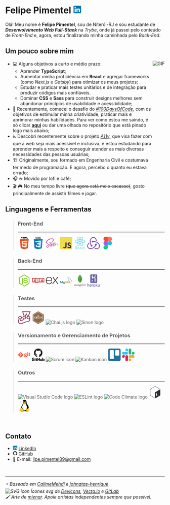# Felipe Pimentel <a href="https://www.linkedin.com/in/felipe-pimentel-web-dev/" target="_blank"><img height="25" src="https://raw.githubusercontent.com/devicons/devicon/7a4ca8aa871d6dca81691e018d31eed89cb70a76/icons/linkedin/linkedin-original.svg"></a>

Olá! Meu nome é **Felipe Pimentel**, sou de Niterói-RJ e sou estudante de ***Desenvolvimento Web Full-Stack*** na *Trybe*, onde já passei pelo conteúdo de *Front-End* e, agora, estou finalizando minha caminhada pelo *Back-End*.

## Um pouco sobre mim

<img align="right" height=400 alt="GIF" src="https://64.media.tumblr.com/fe6d6866c5f3902586116f472a2ab20f/921683666be3fa68-8a/s540x810/90260b81c89a1cc7d3f0bdabf9096d7530e3f83d.gifv" />

- 💻 Alguns objetivos a curto e médio prazo:
  - Aprender **TypeScript**;
  - Aumentar minha proficiência em **React** e agregar frameworks (como *Next.js* e *Gatsby*) para otimizar os meus projetos;
  - Estudar e praticar mais testes unitários e de integração para produzir códigos mais confiáveis.
  - Dominar **CSS** e **Sass** para construir designs melhores sem abandonar princípios de usabilidade e acessibilidade;
- 💯 Recentemente, comecei o desafio do <a href="https://www.100daysofcode.com" target="_blank">*#100DaysOfCode*</a>, com os objetivos de estimular minha criatividade, praticar mais e aprimorar minhas habilidades. Para ver como estou me saindo, é só clicar <a href="https://github.com/felipe-pimentel/100DaysOfCode" target="_blank">**aqui**</a> ou dar uma olhada no repositório que está pinado logo mais abaixo;
- ♿ Descobri recentemente sobre o projeto <a href="https://www.a11yproject.com" target="_blank">*A11y*</a>, que visa fazer com que a web seja mais acessível e inclusiva, e estou estudando para aprender mais a respeito e conseguir atender as mais diversas necessidades das pessoas usuárias;
- :building_construction: Originalmente, sou formado em Engenharia Civil e costumava ter medo de programação. E agora, percebo o quanto eu estava errado;
- 🎧 ☕ Movido por lofi e café;
- 🎬 🎮 No meu tempo livre ~~(que agora está meio escasso)~~, gosto principalmente de assistir filmes e jogar.

## Linguagens e Ferramentas

> ### Front-End
> ---
> <span><img src="https://raw.githubusercontent.com/devicons/devicon/9f4f5cdb393299a81125eb5127929ea7bfe42889/icons/html5/html5-original-wordmark.svg" alt="HTML logo" height=40> <img src="https://raw.githubusercontent.com/devicons/devicon/9f4f5cdb393299a81125eb5127929ea7bfe42889/icons/css3/css3-original-wordmark.svg" alt="CSS logo" height=40> <img src="https://raw.githubusercontent.com/devicons/devicon/7a4ca8aa871d6dca81691e018d31eed89cb70a76/icons/sass/sass-original.svg" alt="Sass logo" height=40> <img src="https://raw.githubusercontent.com/devicons/devicon/7a4ca8aa871d6dca81691e018d31eed89cb70a76/icons/javascript/javascript-original.svg" alt="JavaScript logo" height=40> <img src="https://raw.githubusercontent.com/devicons/devicon/9f4f5cdb393299a81125eb5127929ea7bfe42889/icons/react/react-original-wordmark.svg" alt="ReactJS logo" height=40> <img src="https://raw.githubusercontent.com/devicons/devicon/7a4ca8aa871d6dca81691e018d31eed89cb70a76/icons/redux/redux-original.svg" alt="Redux logo" height=40> <img src="https://raw.githubusercontent.com/devicons/devicon/7a4ca8aa871d6dca81691e018d31eed89cb70a76/icons/figma/figma-original.svg" alt="Figma logo" height=40></span>

> ### Back-End
> ---
> <span><img src="https://raw.githubusercontent.com/devicons/devicon/9f4f5cdb393299a81125eb5127929ea7bfe42889/icons/nodejs/nodejs-original.svg" alt="Node.js logo" height=40> <img src="https://raw.githubusercontent.com/devicons/devicon/9f4f5cdb393299a81125eb5127929ea7bfe42889/icons/npm/npm-original-wordmark.svg" alt="NPM logo" height=40> <img src="https://raw.githubusercontent.com/devicons/devicon/9f4f5cdb393299a81125eb5127929ea7bfe42889/icons/express/express-original.svg" alt="Express.js logo" height=40> <img src="https://raw.githubusercontent.com/devicons/devicon/master/icons/mysql/mysql-original-wordmark.svg" alt="MySQL logo" height=40> <img src="https://raw.githubusercontent.com/devicons/devicon/9f4f5cdb393299a81125eb5127929ea7bfe42889/icons/mongodb/mongodb-original-wordmark.svg" alt="MongoDB logo" height=40> <img src="https://raw.githubusercontent.com/devicons/devicon/9f4f5cdb393299a81125eb5127929ea7bfe42889/icons/heroku/heroku-plain-wordmark.svg" alt="Heroku logo" height=40></span>

> ### Testes
> ---
> <span><img src="https://raw.githubusercontent.com/devicons/devicon/9f4f5cdb393299a81125eb5127929ea7bfe42889/icons/jest/jest-plain.svg" alt="Jest logo" height=40> <img src="https://raw.githubusercontent.com/devicons/devicon/9f4f5cdb393299a81125eb5127929ea7bfe42889/icons/mocha/mocha-plain.svg" alt="Mocha logo" height=40> <img src="https://raw.githubusercontent.com/chaijs/chaijs.github.io/master/img/chai-logo.png" alt="Chai.js logo" height=40> <img src="https://github.com/sinonjs/sinon/blob/master/docs/assets/images/logo.png?raw=true" alt="Sinon logo" height=40></span>

> ### Versionamento e Gerenciamento de Projetos
> ---
> <span><img src="https://raw.githubusercontent.com/devicons/devicon/9f4f5cdb393299a81125eb5127929ea7bfe42889/icons/git/git-plain-wordmark.svg" alt="Git logo" height=40> <img src="https://raw.githubusercontent.com/devicons/devicon/9f4f5cdb393299a81125eb5127929ea7bfe42889/icons/github/github-original-wordmark.svg" alt="GitHub logo" height=40> <img src="https://about.gitlab.com/images/icons/scrum.svg" alt="Scrum icon" height=40> <img src="https://about.gitlab.com/images/icons/kanban.svg" alt="Kanban icon" height=40> <img src="https://raw.githubusercontent.com/devicons/devicon/7a4ca8aa871d6dca81691e018d31eed89cb70a76/icons/trello/trello-plain.svg" alt="Trello logo" height=40> <img src="https://raw.githubusercontent.com/devicons/devicon/7a4ca8aa871d6dca81691e018d31eed89cb70a76/icons/slack/slack-original.svg" alt="Slack logo" height=40>
</span>

> ### Outros
> ---
> <span><img src="https://symbols.getvecta.com/stencil_100/48_visual-studio-code.adf71db223.svg" alt="Visual Studio Code logo" height=40> <img src="https://symbols.getvecta.com/stencil_79/70_eslint.724801c144.svg" alt="ESLint logo" height=40> <img src="https://symbols.getvecta.com/stencil_77/21_code-climate.297247dd78.svg" alt="Code Climate logo" height=40> <img src="https://raw.githubusercontent.com/devicons/devicon/7a4ca8aa871d6dca81691e018d31eed89cb70a76/icons/bash/bash-original.svg" alt="Bash icon" height=40> <img src="https://raw.githubusercontent.com/devicons/devicon/7a4ca8aa871d6dca81691e018d31eed89cb70a76/icons/linux/linux-original.svg" alt="Linux logo" height=40></span>

<br>

## Contato

- <img height="14" src="https://raw.githubusercontent.com/devicons/devicon/7a4ca8aa871d6dca81691e018d31eed89cb70a76/icons/linkedin/linkedin-original.svg" alt="LinkedIn logo" > <a href="https://www.linkedin.com/in/felipe-pimentel-web-dev/" target="_blank">LinkedIn</a><br>
- <img height="14" src="https://raw.githubusercontent.com/devicons/devicon/7a4ca8aa871d6dca81691e018d31eed89cb70a76/icons/github/github-original.svg" alt="GitHub logo"> <a href="https://github.com/felipe-pimentel" target="_blank">GitHub</a><br>
- 📧 E-mail: lipe.pimentel89@gmail.com

<br>

---

*⭐️ Baseado em <a href="https://github.com/CallmeMehdi" target="_blank">CallmeMehdi</a> e <a href="https://github.com/johnatas-henrique" target="_blank">johnatas-henrique</a>*<br>
*<img height="14" src="https://symbols.getvecta.com/stencil_96/141_svg-icon.bc6ac74047.svg" alt="SVG icon"> Ícones svg de <a href="https://github.com/devicons/devicon" target="_blank">Devicons</a>, <a href="https://vecta.io/symbols" target="_blank">Vecta.io</a> e <a href="https://about.gitlab.com/topics/agile-delivery/" target="_blank" >GitLab</a>*<br>
*🖌️ Arte de <a href="https://twitter.com/_mienar" target="_blank">mienar</a>. Apoie artistas independentes sempre que possível.*

